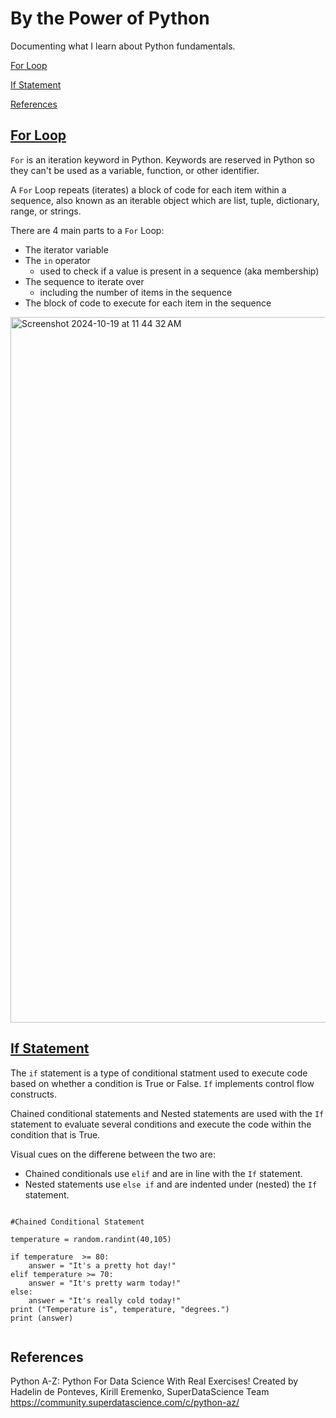 # By the Power of Python

Documenting what I learn about Python fundamentals.


[For Loop](#for-loop)

[If Statement](#If-statement)

[References](#References)



## [For Loop](https://wiki.python.org/moin/ForLoop)

`For` is an iteration keyword in Python. Keywords are reserved in Python so they can't be used as a variable, function, or other identifier. 

A `For` Loop repeats (iterates) a block of code for each item within a sequence, also known as an iterable object which are list, tuple, dictionary, range, or strings. 

There are 4 main parts to a `For` Loop:
- The iterator variable
- The `in` operator
  - used to check if a value is present in a sequence (aka membership)
- The sequence to iterate over
  - including the number of items in the sequence
- The block of code to execute for each item in the sequence


<img width="1129" alt="Screenshot 2024-10-19 at 11 44 32 AM" src="https://github.com/user-attachments/assets/4527e790-95ec-4e92-9673-166152a37e5b">

## [If Statement](https://www.linode.com/docs/guides/if-statements-and-conditionals-in-python/)

The `if` statement is a type of conditional statment used to execute code based on whether a condition is True or False. `If` implements control flow constructs.  

Chained conditional statements and Nested statements are used with the `If` statement to evaluate several conditions and execute the code within the condition that is True. 

Visual cues on the differene between the two are: 
- Chained conditionals use `elif` and are in line with the `If` statement.
- Nested statements use `else if` and are indented under (nested) the `If` statement. 

```

#Chained Conditional Statement

temperature = random.randint(40,105)

if temperature  >= 80: 
    answer = "It's a pretty hot day!" 
elif temperature >= 70: 
    answer = "It's pretty warm today!"
else: 
    answer = "It's really cold today!" 
print ("Temperature is", temperature, "degrees.")
print (answer)


```
## References
Python A-Z: Python For Data Science With Real Exercises! Created by Hadelin de Ponteves, Kirill Eremenko, SuperDataScience Team https://community.superdatascience.com/c/python-az/ 

